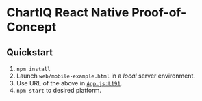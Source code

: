 # ChartIQ React Native Proof-of-Concept

## Quickstart

1. `npm install`
1. Launch `web/mobile-example.html` in a _local_ server environment.
1. Use URL of the above in [`App.js:L191`](https://github.com/cosaic-poc/ChartIQ-React-Native-POC/blob/expo/App.js#L191).
1. `npm start` to desired platform.